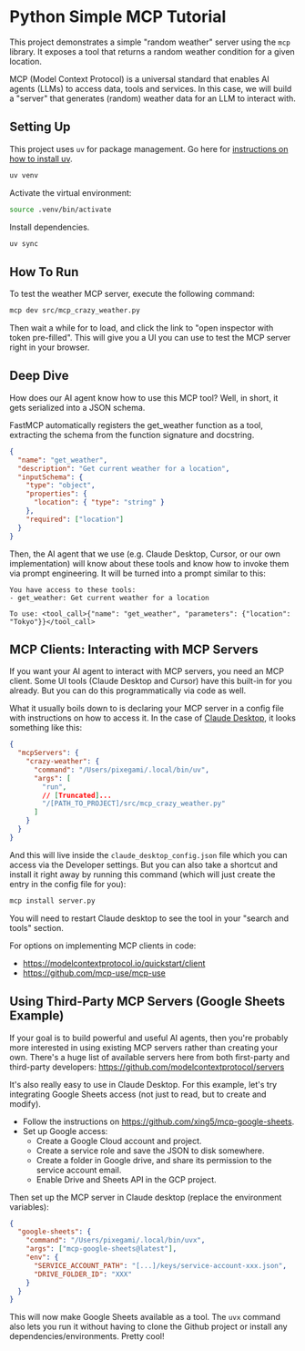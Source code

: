 # Python Simple MCP Tutorial

This project demonstrates a simple "random weather" server using the `mcp` library. It exposes a tool that returns a random weather condition for a given location.

MCP (Model Context Protocol) is a universal standard that enables AI agents (LLMs) to access data, tools and services. In this case, we will build a "server" that generates (random) weather data for an LLM to interact with.

## Setting Up

This project uses `uv` for package management. Go here for [instructions on how to install uv](https://docs.astral.sh/uv/getting-started/installation/).

```sh
uv venv
```

Activate the virtual environment:

```sh
source .venv/bin/activate
```

Install dependencies.

```sh
uv sync
```

## How To Run

To test the weather MCP server, execute the following command:

```sh
mcp dev src/mcp_crazy_weather.py
```

Then wait a while for to load, and click the link to "open inspector with token pre-filled". This will give you a UI you can use to test the MCP server right in your browser.

## Deep Dive

How does our AI agent know how to use this MCP tool? Well, in short, it gets serialized into a JSON schema.

FastMCP automatically registers the get_weather function as a tool, extracting the schema from the function signature and docstring.

```json
{
  "name": "get_weather",
  "description": "Get current weather for a location",
  "inputSchema": {
    "type": "object",
    "properties": {
      "location": { "type": "string" }
    },
    "required": ["location"]
  }
}
```

Then, the AI agent that we use (e.g. Claude Desktop, Cursor, or our own implementation) will know about these tools and know how to invoke them via prompt engineering. It will be turned into a prompt similar to this:

```text
You have access to these tools:
- get_weather: Get current weather for a location

To use: <tool_call>{"name": "get_weather", "parameters": {"location": "Tokyo"}}</tool_call>
```

## MCP Clients: Interacting with MCP Servers

If you want your AI agent to interact with MCP servers, you need an MCP client. Some UI tools (Claude Desktop and Cursor) have this built-in for you already. But you can do this programmatically via code as well.

What it usually boils down to is declaring your MCP server in a config file with instructions on how to access it. In the case of [Claude Desktop](https://claude.ai/download), it looks something like this:

```json
{
  "mcpServers": {
    "crazy-weather": {
      "command": "/Users/pixegami/.local/bin/uv",
      "args": [
        "run",
        // [Truncated]...
        "/[PATH_TO_PROJECT]/src/mcp_crazy_weather.py"
      ]
    }
  }
}
```

And this will live inside the `claude_desktop_config.json` file which you can access via the Developer settings. But you can also take a shortcut and install it right away by running this command (which will just create the entry in the config file for you):

```sh
mcp install server.py
```

You will need to restart Claude desktop to see the tool in your "search and tools" section.

For options on implementing MCP clients in code:

- https://modelcontextprotocol.io/quickstart/client
- https://github.com/mcp-use/mcp-use

## Using Third-Party MCP Servers (Google Sheets Example)

If your goal is to build powerful and useful AI agents, then you're probably more interested in using existing MCP servers rather than creating your own. There's a huge list of available servers here from both first-party and third-party developers: https://github.com/modelcontextprotocol/servers

It's also really easy to use in Claude Desktop. For this example, let's try integrating Google Sheets access (not just to read, but to create and modify).

- Follow the instructions on https://github.com/xing5/mcp-google-sheets.
- Set up Google access:
  - Create a Google Cloud account and project.
  - Create a service role and save the JSON to disk somewhere.
  - Create a folder in Google drive, and share its permission to the service account email.
  - Enable Drive and Sheets API in the GCP project.

Then set up the MCP server in Claude desktop (replace the environment variables):

```json
{
  "google-sheets": {
    "command": "/Users/pixegami/.local/bin/uvx",
    "args": ["mcp-google-sheets@latest"],
    "env": {
      "SERVICE_ACCOUNT_PATH": "[...]/keys/service-account-xxx.json",
      "DRIVE_FOLDER_ID": "XXX"
    }
  }
}
```

This will now make Google Sheets available as a tool. The `uvx` command also lets you run it without having to clone the Github project or install any dependencies/environments. Pretty cool!
